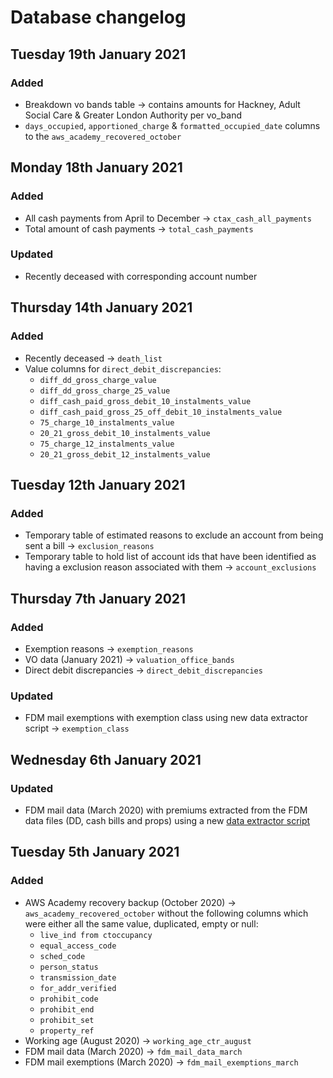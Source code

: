 # Database changelog

## Tuesday 19th January 2021

### Added

- Breakdown vo bands table -> contains amounts for Hackney, Adult Social Care & Greater London Authority per vo_band
- `days_occupied`, `apportioned_charge` & `formatted_occupied_date` columns to the `aws_academy_recovered_october`

## Monday 18th January 2021

### Added

- All cash payments from April to December -> `ctax_cash_all_payments`
- Total amount of cash payments -> `total_cash_payments`

### Updated

- Recently deceased with corresponding account number

## Thursday 14th January 2021

### Added

- Recently deceased -> `death_list`
- Value columns for `direct_debit_discrepancies`:
  - `diff_dd_gross_charge_value`
  - `diff_dd_gross_charge_25_value`
  - `diff_cash_paid_gross_debit_10_instalments_value`
  - `diff_cash_paid_gross_25_off_debit_10_instalments_value`
  - `75_charge_10_instalments_value`
  - `20_21_gross_debit_10_instalments_value`
  - `75_charge_12_instalments_value`
  - `20_21_gross_debit_12_instalments_value`

## Tuesday 12th January 2021

### Added

- Temporary table of estimated reasons to exclude an account from being sent a bill -> `exclusion_reasons`
- Temporary table to hold list of account ids that have been identified as having a exclusion reason associated with them -> `account_exclusions`

## Thursday 7th January 2021

### Added

- Exemption reasons -> `exemption_reasons`
- VO data (January 2021) -> `valuation_office_bands`
- Direct debit discrepancies -> `direct_debit_discrepancies`

### Updated

- FDM mail exemptions with exemption class using new data extractor script -> `exemption_class`

## Wednesday 6th January 2021

### Updated

- FDM mail data (March 2020) with premiums extracted from the FDM data files (DD, cash bills and props) using a new [data extractor script](../../data_scripts/fdm_premium_extractor.py)

## Tuesday 5th January 2021

### Added

- AWS Academy recovery backup (October 2020) -> `aws_academy_recovered_october` without the following columns which were either all the same value, duplicated, empty or null:
  - `live_ind from ctoccupancy`
  - `equal_access_code`
  - `sched_code`
  - `person_status`
  - `transmission_date`
  - `for_addr_verified`
  - `prohibit_code`
  - `prohibit_end`
  - `prohibit_set`
  - `property_ref`
- Working age (August 2020) -> `working_age_ctr_august`
- FDM mail data (March 2020) -> `fdm_mail_data_march`
- FDM mail exemptions (March 2020) -> `fdm_mail_exemptions_march`
